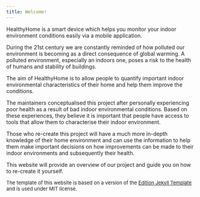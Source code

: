 ```yaml
---
title: Welcome!
---
```


HealthyHome is a smart device which helps you monitor your indoor environment conditions easily via a mobile application.

During the 21st century we are constantly reminded of how polluted our environment is becoming as a direct consequence of global warming.
A polluted environment, especially an indoors one, poses a risk to the health of humans and stability of buildings.

The aim of HealthyHome is to allow people to quantify important indoor environmental characteristics of their home and help them improve the conditions.
 
The maintainers conceptualised this project after personally experiencing poor health as a result of bad indoor environmental conditions. 
Based on these experiences, they believe it is important that people have access to tools that allow them to characterise their indoor environment.	

Those who re-create this project will have a much more in-depth knowledge of their home environment and can use the information to help them
make important decisions on how improvements can be made to their indoor environments and subsequently their health.

This website will provide an overview of our project and guide you on how to re-create it yourself.

<font size="2">
The template of this website is based on a version of the <a href="https://github.com/CloudCannon/edition-jekyll-template">Edition Jekyll Template</a> and is used under MIT license.
</font>